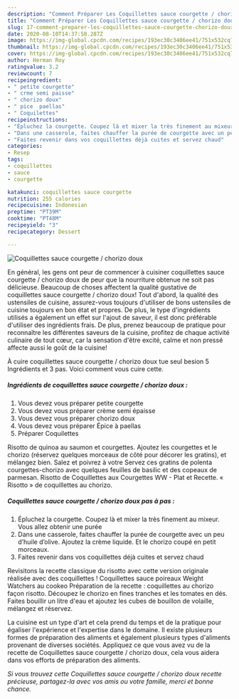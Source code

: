 ```yaml
---
description: "Comment Préparer Les Coquillettes sauce courgette / chorizo doux"
title: "Comment Préparer Les Coquillettes sauce courgette / chorizo doux"
slug: 17-comment-preparer-les-coquillettes-sauce-courgette-chorizo-doux
date: 2020-08-10T14:37:58.287Z
image: https://img-global.cpcdn.com/recipes/193ec30c3406ee41/751x532cq70/coquillettes-sauce-courgette-chorizo-doux-photo-principale-de-la-recette.jpg
thumbnail: https://img-global.cpcdn.com/recipes/193ec30c3406ee41/751x532cq70/coquillettes-sauce-courgette-chorizo-doux-photo-principale-de-la-recette.jpg
cover: https://img-global.cpcdn.com/recipes/193ec30c3406ee41/751x532cq70/coquillettes-sauce-courgette-chorizo-doux-photo-principale-de-la-recette.jpg
author: Herman Roy
ratingvalue: 3.2
reviewcount: 7
recipeingredient:
- " petite courgette"
- " crme semi paisse"
- " chorizo doux"
- " pice  paellas"
- " Coquilettes"
recipeinstructions:
- "Épluchez la courgette. Coupez là et mixer la très finement au mixeur. Vous allez obtenir une purée"
- "Dans une casserole, faites chauffer la purée de courgette avec un peu d’huile d’olive. Ajoutez la crème liquide. Et le chorizo coupé en petit morceaux."
- "Faites revenir dans vos coquillettes déjà cuites et servez chaud"
categories:
- Resep
tags:
- coquillettes
- sauce
- courgette

katakunci: coquillettes sauce courgette 
nutrition: 255 calories
recipecuisine: Indonesian
preptime: "PT39M"
cooktime: "PT48M"
recipeyield: "3"
recipecategory: Dessert

---
```



![Coquillettes sauce courgette / chorizo doux](https://img-global.cpcdn.com/recipes/193ec30c3406ee41/751x532cq70/coquillettes-sauce-courgette-chorizo-doux-photo-principale-de-la-recette.jpg)

En général, les gens ont peur de commencer à cuisiner coquillettes sauce courgette / chorizo doux de peur que la nourriture obtenue ne soit pas délicieuse. Beaucoup de choses affectent la qualité gustative de coquillettes sauce courgette / chorizo doux! Tout d'abord, la qualité des ustensiles de cuisine, assurez-vous toujours d'utiliser de bons ustensiles de cuisine toujours en bon état et propres. De plus, le type d'ingrédients utilisés a également un effet sur l'ajout de saveur, il est donc préférable d'utiliser des ingrédients frais. De plus, prenez beaucoup de pratique pour reconnaître les différentes saveurs de la cuisine, profitez de chaque activité culinaire de tout cœur, car la sensation d'être excité, calme et non pressé affecte aussi le goût de la cuisine!

<!--inarticleads1-->

À cuire coquillettes sauce courgette / chorizo doux tue seul besion 5 Ingrédients et 3 pas. Voici comment vous cuire cette.

##### Ingrédients de coquillettes sauce courgette / chorizo doux :

1. Vous devez vous préparer  petite courgette
1. Vous devez vous préparer  crème semi épaisse
1. Vous devez vous préparer  chorizo doux
1. Vous devez vous préparer  Épice à paellas
1. Préparer  Coquilettes


Risotto de quinoa au saumon et courgettes. Ajoutez les courgettes et le chorizo (réservez quelques morceaux de côté pour décorer les gratins), et mélangez bien. Salez et poivrez à votre Servez ces gratins de polenta courgettes-chorizo avec quelques feuilles de basilic et des copeaux de parmesan. Risotto de Coquillettes aux Courgettes WW - Plat et Recette. « Risotto » de coquillettes au chorizo. 

<!--inarticleads2-->

##### Coquillettes sauce courgette / chorizo doux pas à pas :

1. Épluchez la courgette. Coupez là et mixer la très finement au mixeur. Vous allez obtenir une purée
1. Dans une casserole, faites chauffer la purée de courgette avec un peu d’huile d’olive. Ajoutez la crème liquide. Et le chorizo coupé en petit morceaux.
1. Faites revenir dans vos coquillettes déjà cuites et servez chaud


Revisitons la recette classique du risotto avec cette version originale réalisée avec des coquillettes ! Coquillettes sauce poireaux Weight Watchers au cookeo Préparation de la recette : coquillettes au chorizo façon risotto. Découpez le chorizo en fines tranches et les tomates en dés. Faites bouillir un litre d&#39;eau et ajoutez les cubes de bouillon de volaille, mélangez et réservez. 

<!--inarticleads1-->

<p>
La cuisine est un type d'art et cela prend du temps et de la pratique pour égaliser l'expérience et l'expertise dans le domaine. Il existe plusieurs formes de préparation des aliments et également plusieurs types d'aliments provenant de diverses sociétés. Appliquez ce que vous avez vu de la recette de Coquillettes sauce courgette / chorizo doux, cela vous aidera dans vos efforts de préparation des aliments.
</p>

<p>
<i>Si vous trouvez cette Coquillettes sauce courgette / chorizo doux recette précieuse, partagez-la avec vos amis ou votre famille, merci et bonne chance.</i>
</p>
